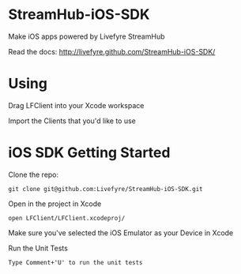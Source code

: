 StreamHub-iOS-SDK
=================

Make iOS apps powered by Livefyre StreamHub

Read the docs: http://livefyre.github.com/StreamHub-iOS-SDK/

# Using

Drag LFClient into your Xcode workspace

Import the Clients that you'd like to use

# iOS SDK Getting Started

Clone the repo:

    git clone git@github.com:Livefyre/StreamHub-iOS-SDK.git

Open in the project in Xcode

    open LFClient/LFClient.xcodeproj/

Make sure you've selected the iOS Emulator as your Device in Xcode

Run the Unit Tests

    Type Comment+'U' to run the unit tests
